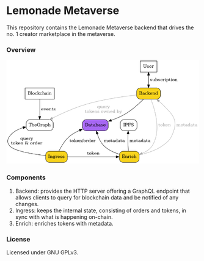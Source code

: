# Lemonade Metaverse

This repository contains the Lemonade Metaverse backend that drives the no. 1 creator marketplace in the metaverse.

### Overview

![Overview](docs/graph.png)

### Components

1. Backend: provides the HTTP server offering a GraphQL endpoint that allows clients to query for blockchain data and be notified of any changes.
2. Ingress: keeps the internal state, consisting of orders and tokens, in sync with what is happening on-chain.
3. Enrich: enriches tokens with metadata.

### License

Licensed under GNU GPLv3.
